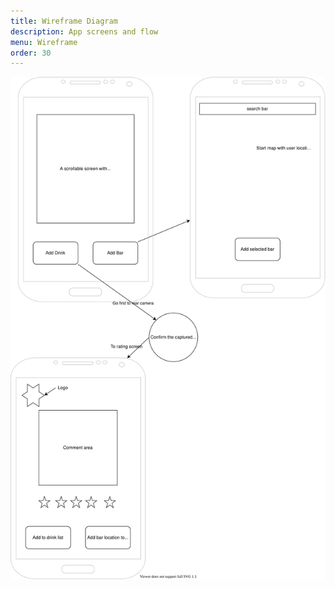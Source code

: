 ```yaml
---
title: Wireframe Diagram
description: App screens and flow
menu: Wireframe
order: 30
---
```


[![wireframe diagram](img/svg_png/wireframe.svg)](img/pdf/wireframe.pdf)